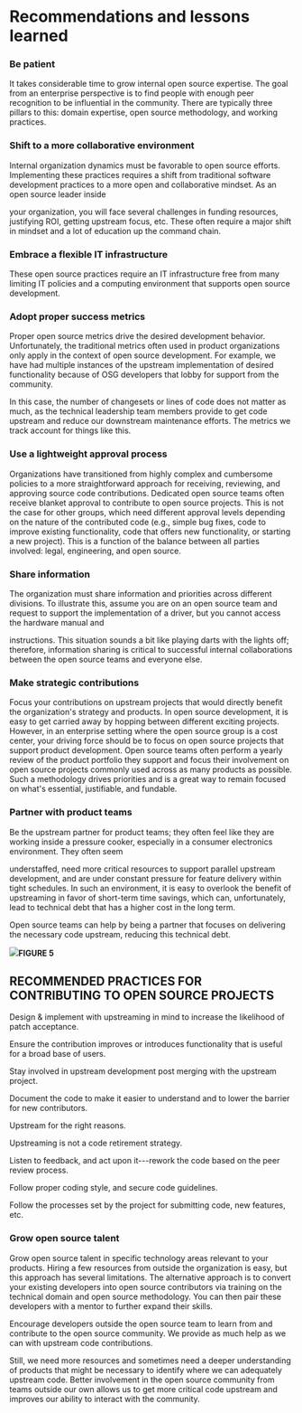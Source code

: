 
Recommendations and lessons learned
===================================

### Be patient

It takes considerable time to grow internal open source expertise. The
goal from an enterprise perspective is to find people with enough peer
recognition to be influential in the community. There are typically
three pillars to this: domain expertise, open source methodology, and
working practices.

### Shift to a more collaborative environment

Internal organization dynamics must be favorable to open source
efforts. Implementing these practices requires a shift from
traditional software development practices to a more open and
collaborative mindset. As an open source leader inside

your organization, you will face several challenges in funding
resources, justifying ROI, getting upstream focus, etc. These often
require a major shift in mindset and a lot of education up the command
chain.

### Embrace a flexible IT infrastructure

These open source practices require an IT infrastructure free from
many limiting IT policies and a computing environment that supports
open source development.

### Adopt proper success metrics

Proper open source metrics drive the desired development behavior.
Unfortunately, the traditional metrics often used in product
organizations only apply in the context of open source development.
For example, we have had multiple instances of the upstream
implementation of desired functionality because of OSG developers that
lobby for support from the community.

In this case, the number of changesets or lines of code does not
matter as much, as the technical leadership team members provide to
get code upstream and reduce our downstream maintenance efforts. The
metrics we track account for things like this.

### Use a lightweight approval process

Organizations have transitioned from highly complex and cumbersome
policies to a more straightforward approach for receiving, reviewing,
and approving source code contributions. Dedicated open source teams
often receive blanket approval to contribute to open source projects.
This is not the case for other groups, which need different approval
levels depending on the nature of the contributed code (e.g., simple
bug fixes, code to improve existing functionality, code that offers
new functionality, or starting a new project). This is a function of
the balance between all parties involved: legal, engineering, and open
source.

### Share information

The organization must share information and priorities across
different divisions. To illustrate this, assume you are on an open
source team and request to support the implementation of a driver, but
you cannot access the hardware manual and

instructions. This situation sounds a bit like playing darts with the
lights off; therefore, information sharing is critical to successful
internal collaborations between the open source teams and everyone
else.

### Make strategic contributions

Focus your contributions on upstream projects that would directly
benefit the organization's strategy and products. In open source
development, it is easy to get carried away by hopping between
different exciting projects. However, in an enterprise setting where
the open source group is a cost center, your driving force should be
to focus on open source projects that support product development.
Open source teams often perform a yearly review of the product
portfolio they support and focus their involvement on open source
projects commonly used across as many products as possible. Such a
methodology drives priorities and is a great way to remain focused on
what's essential, justifiable, and fundable.

###  Partner with product teams

Be the upstream partner for product teams; they often feel like they
are working inside a pressure cooker, especially in a consumer
electronics environment. They often seem

understaffed, need more critical resources to support parallel
upstream development, and are under constant pressure for feature
delivery within tight schedules. In such an environment, it is easy to
overlook the benefit of upstreaming in favor of short-term time
savings, which can, unfortunately, lead to technical debt that has a
higher cost in the long term.

Open source teams can help by being a partner that focuses on
delivering the necessary code upstream, reducing this technical debt.

![](media/image49.png)**FIGURE 5**

RECOMMENDED PRACTICES FOR CONTRIBUTING TO OPEN SOURCE PROJECTS
--------------------------------------------------------------

Design & implement with upstreaming in mind to increase the likelihood
of patch acceptance.

Ensure the contribution improves or introduces functionality that is
useful for a broad base of users.

Stay involved in upstream development post merging with the upstream
project.

Document the code to make it easier to understand and to lower the
barrier for new contributors.

Upstream for the right reasons.

Upstreaming is not a code retirement strategy.

Listen to feedback, and act upon it---rework the code based on the
peer review process.

Follow proper coding style, and secure code guidelines.

Follow the processes set by the project for submitting code, new
features, etc.

### Grow open source talent

Grow open source talent in specific technology areas relevant to your
products. Hiring a few resources from outside the organization is
easy, but this approach has several limitations. The alternative
approach is to convert your existing developers into open source
contributors via training on the technical domain and open source
methodology. You can then pair these developers with a mentor to
further expand their skills.

Encourage developers outside the open source team to learn from and
contribute to the open source community. We provide as much help as we
can with upstream code contributions.

Still, we need more resources and sometimes need a deeper
understanding of products that might be necessary to identify where we
can adequately upstream code. Better involvement in the open source
community from teams outside our own allows us to get more critical
code upstream and improves our ability to interact with the community.
